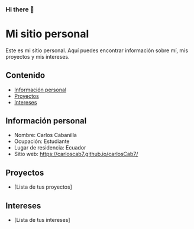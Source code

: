 ### Hi there 👋
# Mi sitio personal
Este es mi sitio personal. Aquí puedes encontrar información sobre mí, mis
proyectos y mis intereses.
## Contenido
* [Información personal](#información-personal)
* [Proyectos](#proyectos)
* [Intereses](#intereses)
## Información personal
* Nombre: Carlos Cabanilla
* Ocupación: Estudiante
* Lugar de residencia: Ecuador
* Sitio web: https://carloscab7.github.io/carlosCab7/
## Proyectos
* [Lista de tus proyectos]
## Intereses
* [Lista de tus intereses]
